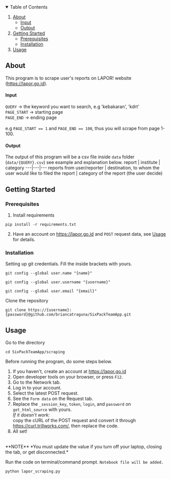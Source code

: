 <!-- TABLE OF CONTENTS -->
<details open="open">
  <summary>Table of Contents</summary>
  <ol>
    <li>
      <a href="#about-the-project">About</a>
      <ul>
        <li><a href="#input">Input</a></li>
      </ul>
      <ul>
         <li><a href="output">Output</a></li>
      </ul>
    </li>
    <li>
      <a href="#getting-started">Getting Started</a>
      <ul>
        <li><a href="#prerequisites">Prerequisites</a></li>
        <li><a href="#installation">Installation</a></li>
      </ul>
    </li>
    <li><a href="#usage">Usage</a></li>
<!--     <li><a href="#roadmap">Roadmap</a></li>
    <li><a href="#contributing">Contributing</a></li>
    <li><a href="#license">License</a></li>
    <li><a href="#acknowledgements">Acknowledgements</a></li> -->
  </ol>
</details>

##  About
This program is to scrape user's reports on LAPOR! website (https://lapor.go.id).

#### Input
`QUERY` -> the keyword you want to search, e.g 'kebakaran', 'kdrt'
<br> `PAGE_START` -> starting page
<br> `PAGE_END` -> ending page
<br>
<br> e.g `PAGE_START == 1` and `PAGE_END == 100`, thus you will scrape from page 1-100.

#### Output
The output of this program will be a csv file inside `data` folder (`data/{QUERY}.csv`) see example and explanation below.
report | institute | category
---|---|---
reports from user/reporter | destination, to whom the user would like to filed the report | category of the report (the user decide)

## Getting Started

### Prerequisites
1. Install requirements
```
pip install -r requirements.txt
```
2. Have an account on https://lapor.go.id and `POST` request data, see <a href="#usage">Usage</a> for details.

### Installation
Setting up git credentials. Fill the inside brackets with yours.
```
git config --global user.name "{name}"
```
```
git config --global user.username "{username}"
```
```
git config --global user.email "{email}"
```
Clone the repository
```
git clone https://{username}:{password}@github.com/briancatraguna/SixPackTeamApp.git
```

## Usage
Go to the directory
```
cd SixPackTeamApp/scraping
```
Before running the program, do some steps below.
1. If you haven't, create an account at https://lapor.go.id
2. Open developer tools on your browser, or press `F12`.
3. Go to the Network tab.
4. Log in to your account.
5. Select the latest POST request.
6. See the `Form data` on the Request tab.
7. Replace the `_session_key`, `token`, `login`, and `password` on  `get_html_source` with yours.
   <br> *If it doesn't work:*
   <br> copy the cURL of the POST request and convert it through https://curl.trillworks.com/, then replace the code.
8. All set!
<br>
**NOTE** *You must update the value if you turn off your laptop, closing the tab, or get disconnected.*

Run the code on terminal/command prompt. `Notebook file will be added.`
```py
python lapor_scraping.py
```
